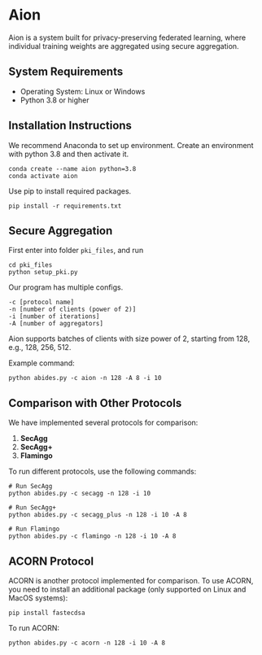 # Aion

Aion is a system built for privacy-preserving federated learning, where individual training weights are aggregated using secure aggregation. 

## System Requirements

- Operating System: Linux or Windows
- Python 3.8 or higher

## Installation Instructions

We recommend Anaconda to set up environment.
Create an environment with python 3.8 and then activate it.

```
conda create --name aion python=3.8
conda activate aion
```

Use pip to install required packages.

```
pip install -r requirements.txt
```


## **Secure Aggregation**

First enter into folder `pki_files`, and run
```
cd pki_files
python setup_pki.py
```

Our program has multiple configs.

```
-c [protocol name] 
-n [number of clients (power of 2)]
-i [number of iterations] 
-A [number of aggregators]
```
Aion supports batches of clients with size power of 2, starting from 128,
e.g., 128, 256, 512.

Example command:
```
python abides.py -c aion -n 128 -A 8 -i 10 
```

## **Comparison with Other Protocols**

We have implemented several protocols for comparison:

1. **SecAgg**
2. **SecAgg+**
3. **Flamingo**

To run different protocols, use the following commands:

```
# Run SecAgg
python abides.py -c secagg -n 128 -i 10 

# Run SecAgg+
python abides.py -c secagg_plus -n 128 -i 10 -A 8

# Run Flamingo
python abides.py -c flamingo -n 128 -i 10 -A 8
```

## **ACORN Protocol**

ACORN is another protocol implemented for comparison. To use ACORN, you need to install an additional package (only supported on Linux and MacOS systems):

```
pip install fastecdsa
```

To run ACORN:
```
python abides.py -c acorn -n 128 -i 10 -A 8
```